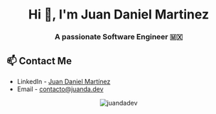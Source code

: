 <h1 align="center">Hi 👋, I'm Juan Daniel Martinez</h1>
<h3 align="center">A passionate Software Engineer 🇲🇽</h3>

## 📫 Contact Me

- LinkedIn - [Juan Daniel Martínez](https://www.linkedin.com/in/juandadev/)
- Email - [contacto@juanda.dev](mailto:contacto@juanda.dev)

<p align="center">
  <img src="https://github-readme-stats.vercel.app/api/top-langs/?username=juandadev&layout=compact" alt="juandadev" />
</p>
